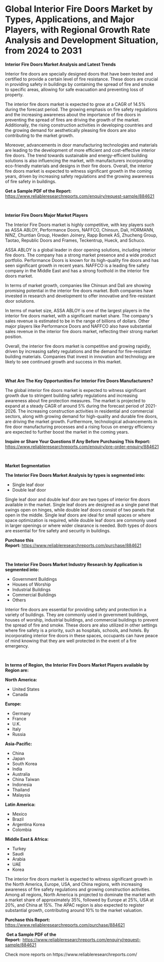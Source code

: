 <p><h1>Global Interior Fire Doors Market by Types, Applications, and Major Players, with Regional Growth Rate Analysis and Development Situation, from 2024 to 2031</h1></p><p><strong>Interior Fire Doors Market Analysis and Latest Trends</strong></p>
<p><p>Interior fire doors are specially designed doors that have been tested and certified to provide a certain level of fire resistance. These doors are crucial in providing safety in buildings by containing the spread of fire and smoke to specific areas, allowing for safe evacuation and preventing loss of property.</p><p>The interior fire doors market is expected to grow at a CAGR of 14.5% during the forecast period. The growing emphasis on fire safety regulations and the increasing awareness about the importance of fire doors in preventing the spread of fires are driving the growth of the market. Additionally, the rising construction activities in developing countries and the growing demand for aesthetically pleasing fire doors are also contributing to the market growth.</p><p>Moreover, advancements in door manufacturing technologies and materials are leading to the development of more efficient and cost-effective interior fire doors. The trend towards sustainable and energy-efficient building solutions is also influencing the market, with manufacturers incorporating eco-friendly materials and designs in their fire doors. Overall, the interior fire doors market is expected to witness significant growth in the coming years, driven by increasing safety regulations and the growing awareness of fire safety in buildings.</p></p>
<p><strong>Get a Sample PDF of the Report:&nbsp;</strong> <a href="https://www.reliableresearchreports.com/enquiry/request-sample/884621">https://www.reliableresearchreports.com/enquiry/request-sample/884621</a></p>
<p>&nbsp;</p>
<p><strong>Interior Fire Doors Major Market Players</strong></p>
<p><p>The Interior Fire Doors market is highly competitive, with key players such as ASSA ABLOY, Performance Doors, NAFFCO, Chinsun, Dali, HORMANN, NINZ, Chuntian Group, Howden Joinery, Rapp Bomek AS, Zhucheng Group, Taotao, Republic Doors and Frames, Teckentrup, Hueck, and Schuco.</p><p>ASSA ABLOY is a global leader in door opening solutions, including interior fire doors. The company has a strong market presence and a wide product portfolio. Performance Doors is known for its high-quality fire doors and has seen significant growth in recent years. NAFFCO is a leading fire safety company in the Middle East and has a strong foothold in the interior fire doors market.</p><p>In terms of market growth, companies like Chinsun and Dali are showing promising potential in the interior fire doors market. Both companies have invested in research and development to offer innovative and fire-resistant door solutions. </p><p>In terms of market size, ASSA ABLOY is one of the largest players in the interior fire doors market, with a significant market share. The company's sales revenue is estimated to be in the range of billions of dollars. Other major players like Performance Doors and NAFFCO also have substantial sales revenue in the interior fire doors market, reflecting their strong market position.</p><p>Overall, the interior fire doors market is competitive and growing rapidly, driven by increasing safety regulations and the demand for fire-resistant building materials. Companies that invest in innovation and technology are likely to see continued growth and success in this market.</p></p>
<p>&nbsp;</p>
<p><strong>What Are The Key Opportunities For Interior Fire Doors Manufacturers?</strong></p>
<p><p>The global interior fire doors market is expected to witness significant growth due to stringent building safety regulations and increasing awareness about fire protection measures. The market is projected to expand at a steady CAGR of around 5% during the forecast period of 2021-2026. The increasing construction activities in residential and commercial sectors, along with growing demand for high-quality and durable fire doors, are driving the market growth. Furthermore, technological advancements in fire door manufacturing processes and a rising focus on energy efficiency are expected to further boost the market in the coming years.</p></p>
<p><strong>Inquire or Share Your Questions If Any Before Purchasing This Report:</strong> <a href="https://www.reliableresearchreports.com/enquiry/pre-order-enquiry/884621">https://www.reliableresearchreports.com/enquiry/pre-order-enquiry/884621</a></p>
<p>&nbsp;</p>
<p><strong>Market Segmentation</strong></p>
<p><strong>The Interior Fire Doors Market Analysis by types is segmented into:</strong></p>
<p><ul><li>Single leaf door</li><li>Double leaf door</li></ul></p>
<p><p>Single leaf door and double leaf door are two types of interior fire doors available in the market. Single leaf doors are designed as a single panel that swings open on hinges, while double leaf doors consist of two panels that open in the middle. Single leaf doors are ideal for small spaces or where space optimization is required, while double leaf doors are commonly used in larger openings or where wider clearance is needed. Both types of doors are essential for fire safety and security in buildings.</p></p>
<p><strong>Purchase this Report:&nbsp;</strong><a href="https://www.reliableresearchreports.com/purchase/884621">https://www.reliableresearchreports.com/purchase/884621</a></p>
<p>&nbsp;</p>
<p><strong>The Interior Fire Doors Market Industry Research by Application is segmented into:</strong></p>
<p><ul><li>Government Buildings</li><li>Houses of Worship</li><li>Industrial Buildings</li><li>Commercial Buildings</li><li>Others</li></ul></p>
<p><p>Interior fire doors are essential for providing safety and protection in a variety of buildings. They are commonly used in government buildings, houses of worship, industrial buildings, and commercial buildings to prevent the spread of fire and smoke. These doors are also utilized in other settings where fire safety is a priority, such as hospitals, schools, and hotels. By incorporating interior fire doors in these spaces, occupants can have peace of mind knowing that they are well protected in the event of a fire emergency.</p></p>
<p>&nbsp;</p>
<p><strong>In terms of Region, the Interior Fire Doors Market Players available by Region are:</strong></p>
<p>
    <p> <strong> North America: </strong>
        <ul>
            <li>United States</li>
            <li>Canada</li>
        </ul>
        </p> 
    <p> <strong> Europe: </strong>
        <ul>
            <li>Germany</li>
            <li>France</li>
            <li>U.K.</li>
            <li>Italy</li>
            <li>Russia</li>
        </ul>
        </p> 
    <p> <strong> Asia-Pacific: </strong>
        <ul>
            <li>China</li>
            <li>Japan</li>
            <li>South Korea</li>
            <li>India</li>
            <li>Australia</li>
            <li>China Taiwan</li>
            <li>Indonesia</li>
            <li>Thailand</li>
            <li>Malaysia</li>
        </ul>
        </p> 
    <p> <strong> Latin America: </strong>
        <ul>
            <li>Mexico</li>
            <li>Brazil</li>
            <li>Argentina Korea</li>
            <li>Colombia</li>
        </ul>
        </p> 
    <p> <strong> Middle East & Africa: </strong>
        <ul>
            <li>Turkey</li>
            <li>Saudi</li>
            <li>Arabia</li>
            <li>UAE</li>
            <li>Korea</li>
        </ul>
    </p>
    </p>
<p><p>The interior fire doors market is expected to witness significant growth in the North America, Europe, USA, and China regions, with increasing awareness of fire safety regulations and growing construction activities. Among all regions, North America is projected to dominate the market with a market share of approximately 35%, followed by Europe at 25%, USA at 20%, and China at 15%. The APAC region is also expected to register substantial growth, contributing around 10% to the market valuation.</p></p>
<p><strong>Purchase this Report: </strong><a href="https://www.reliableresearchreports.com/purchase/884621">https://www.reliableresearchreports.com/purchase/884621</a></p>
<p>&nbsp;<strong>Get a Sample PDF of the Report:&nbsp;&nbsp;</strong><a href="https://www.reliableresearchreports.com/enquiry/request-sample/884621">https://www.reliableresearchreports.com/enquiry/request-sample/884621</a></p>
<p><strong></strong></p>
<p>Check more reports on https://www.reliableresearchreports.com/</p>